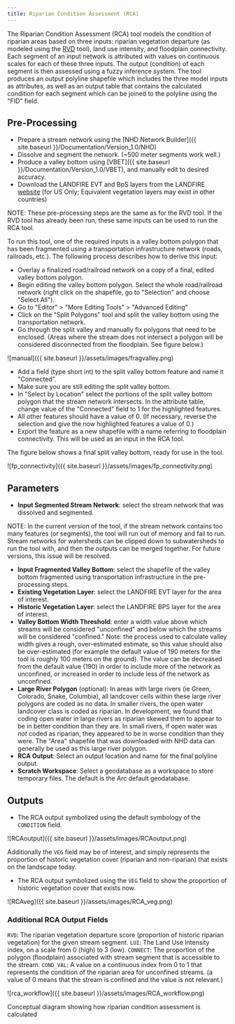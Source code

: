 ```yaml
---
title: Riparian Condition Assessment (RCA)
---
```


The Riparian Condition Assessment (RCA) tool models the condition of riparian areas based on three inputs: riparian vegetation departure (as modeled using the [RVD](http://rcat.riverscapes.xyz/Documentation/Version_1.0/RVD) tool), land use intensity, and floodplain connectivity. Each segment of an input network is attributed with values on continuous scales for each of these three inputs. The output (condition) of each segment is then assessed using a fuzzy inference system. The tool produces an output polyline shapefile which includes the three model inputs as attributes, as well as an output table that contains the calculated condition for each segment which can be joined to the polyline using the "FID" field.

## Pre-Processing

- Prepare a stream network using the [NHD Network Builder]({{ site.baseurl }}/Documentation/Version_1.0/NHD)
- Dissolve and segment the network. (~500 meter segments work well.)
- Produce a valley bottom using [VBET]({{ site.baseurl }}/Documentation/Version_1.0/VBET), and manually edit to desired accuracy.
- Download the LANDFIRE EVT and BpS layers from the LANDFIRE [website](http://www.landfire.gov/) (for US Only; Equivalent vegetation layers may exist in other countries)

NOTE: These pre-processing steps are the same as for the RVD tool. If the RVD tool has already been run, these same inputs can be used to run the RCA tool.

To run this tool, one of the required inputs is a valley bottom polygon that has been fragmented using a transportation infrastructure network (roads, railroads, etc.). The following process describes how to derive this input:

- Overlay a finalized road/railroad network on a copy of a final, edited valley bottom polygon.
- Begin editing the valley bottom polygon. Select the whole road/railroad network (right click on the shapefile, go to "Selection" and choose "Select All").
- Go to "Editor" > "More Editing Tools" > "Advanced Editing"
- Click on the "Split Polygons" tool and split the valley bottom using the transportation network.
- Go through the split valley and manually fix polygons that need to be enclosed. (Areas where the stream does not intersect a polygon will be considered disconnected from the floodplain. See figure below.)

![manual]({{ site.baseurl }}/assets/images/fragvalley.png)

- Add a field (type short int) to the split valley bottom feature and name it "Connected".
- Make sure you are still editing the split valley bottom.
- In "Select by Location" select the portions of the split valley bottom polygon that the stream network intersects. In the attribute table, change value of the "Connected" field to 1 for the highlighted features.
- All other features should have a value of 0. (If necessary, reverse the selection and give the now highlighted features a value of 0.)
- Export the feature as a new shapefile with a name referring to floodplain connectivity. This will be used as an input in the RCA tool.

The figure below shows a final split valley bottom, ready for use in the tool.

![fp_connectivity]({{ site.baseurl }}/assets/images/fp_connectivity.png)

## Parameters

- **Input Segmented Stream Network**: select the stream network that was dissolved and segmented.

NOTE: In the current version of the tool, if the stream network contains too many features (or segments), the tool will run out of memory and fail to run. Stream networks for watersheds can be clipped down to subwatersheds to run the tool with, and then the outputs can be merged together. For future versions, this issue will be resolved.

- **Input Fragmented Valley Bottom**: select the shapefile of the valley bottom fragmented using transportation infrastructure in the pre-processing steps.
- **Existing Vegetation Layer**: select the LANDFIRE EVT layer for the area of interest.
- **Historic Vegetation Layer**: select the LANDFIRE BPS layer for the area of interest.
- **Valley Bottom Width Threshold**: enter a width value above which streams will be considered "unconfined" and below which the streams will be considered "confined." Note: the process used to calculate valley width gives a rough, over-estimated estimate, so this value should also be over-estimated (for example the default value of 190 meters for the tool is roughly 100 meters on the ground). The value can be decreased from the default value (190) in order to include more of the network as unconfined, or increased in order to include less of the network as unconfined.
- **Large River Polygon** (optional): In areas with large rivers (ie Green, Colorado, Snake, Columbia), all landcover cells within these large river polygons are coded as no data. In smaller rivers, the open water landcover class is coded as riparian. In development, we found that coding open water in large rivers as riparian skewed them to appear to be in better condition than they are. In small rivers, if open water was *not* coded as riparian, they appeared to be in worse condition than they were. The "Area" shapefile that was downloaded with NHD data can generally be used as this large river polygon.
- **RCA Output**: Select an output location and name for the final polyline output.
- **Scratch Workspace**: Select a geodatabase as a workspace to store temporary files. The default is the Arc default geodatabase.

## Outputs

- The RCA output symbolized using the default symbology of the `CONDITION` field.

![RCAoutput]({{ site.baseurl }}/assets/images/RCAoutput.png)

Additionally the `VEG` field may be of interest, and simply represents the proportion of historic vegetation cover (riparian and non-riparian) that exists on the landscape today.

- The RCA output symbolized using the `VEG` field to show the proportion of historic vegetation cover that exists now.

![RCAveg]({{ site.baseurl }}/assets/images/RCA_veg.png)

### Additional RCA Output Fields

`RVD`: The riparian vegetation departure score (proportion of historic riparian vegetation) for the given stream segment. `LUI`: The Land Use Intensity index, on a scale from 0 (high) to 3 (low). `CONNECT`: The proportion of the polygon (floodplain) associated with stream segment that is accessible to the stream. `COND_VAL`: A value on a continuous index from 0 to 1 that represents the condition of the riparian area for unconfined streams. (a value of 0 means that the stream is confined and the value is not relevant.)

![rca_workflow]({{ site.baseurl }}/assets/images/RCA_workflow.png)

Conceptual diagram showing how riparian condition assessment is calculated